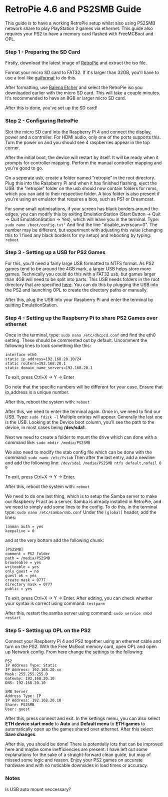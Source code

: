 # RetroPie 4.6 and PS2SMB Guide

This guide is to have a working RetroPie setup whilst also using PS2SMB network 
share to play PlayStation 2 games via ethernet. This guide also requires your 
PS2 to have a memory card flashed with FreeMCBoot and OPL.

### Step 1 - Preparing the SD Card

Firstly, download the latest image of [RetroPie](https://retropie.org.uk/download/) and extract the iso file.

Format your micro SD card to FAT32. If it's larger than 32GB, you'll have to use a tool 
like [guiformat](http://www.ridgecrop.demon.co.uk/index.htm?guiformat.htm) to do this.

After formatting, use [Balena Etcher](https://www.balena.io/etcher/) and select the RetroPie 
iso you downloaded earlier with the micro SD card. This will take a couple minutes. It's recommended 
to have an 8GB or larger micro SD card.

After this is done, you've set up the SD card!

### Step 2 - Configuring RetroPie

Slot the micro SD card into the Raspberry Pi 4 and connect the display, power and a controller.
For HDMI audio, only one of the ports supports this. Turn the power on and you should see 4 raspberries 
appear in the top corner.

After the initial boot, the device will restart by itself. It will be ready when it prompts for controller 
mapping. Perform the manual controller mapping and you're good to go.

On a seperate usb, create a folder named "retropie" in the root directory. Plug this into the 
Raspberry Pi and when it has finished flashing, eject the USB. the "retropie" folder on the usb should now 
contain folders for roms, which you can add to their respective folder. A bios folder is also present if 
you're using an emulator that requires a bios, such as PS1 or Dreamcast.

For some small optimisations, if your screen has black borders around the edges, you can modify this by 
exiting EmulationStation (Start Button -> Quit -> Quit EmulationStation -> Yes), which will leave you in 
the terminal. Type:
```sudo nano /boot/config.txt"```
And find the line "disable_overscan=0". The number may be different, but experiment with adjusting this 
value (changing this to 1 fixed any black borders for my setup) and rebooting by typing:
```reboot```

### Step 3 - Setting up a USB for PS2 Games

For this, you'll need a fairly large USB formatted to NTFS format. As PS2 games tend to be around the 4GB 
mark, a larger USB helps store more games. Technically you could do this with a FAT32 usb, but games 
larger than 4GB will need to be split into parts. This USB needs folders in the root directory that are 
specified [here](https://bitbucket.org/ShaolinAssassin/open-ps2-loader-0.9.3-documentation-project/wiki/tree-structure). 
You can do this by plugging the USB into the PS2 and launching OPL to create the directory paths or manually. 

After this, plug the USB into your Raspberry Pi and enter the terminal by quitting EmulationStation. 

### Step 4 - Setting up the Raspberry Pi to share PS2 Games over ethernet

Once in the terminal, type: 
```sudo nano /etc/dhcpcd.conf```
and find the eth0 setting. These should be commented out by default. Uncomment the following lines to look 
something like this:
```
interface eth0
static ip_address=192.168.20.10/24
static routers=192.168.20.1
static domain_name_servers=192.168.20.1
```
To exit, press Ctrl+X -> Y -> Enter

Do note that the specific numbers will be different for your case. Ensure that ip_address is a unique number. 

After this, reboot the system with: 
```reboot```

After this, we need to enter the terminal again. Once in, we need to find our USB. Type:
```sudo fdisk -l```
Multiple entries will appear. Generally the last one is the USB. Looking at the Device boot column, you'll see 
the path to the device, in most cases being **/dev/sda1**.

Next we need to create a folder to mount the drive which can done with a command like:
```sudo mkdir /media/PS2SMB```

We also need to modify the stab config file which can be done with the command:
```sudo nano /etc/fstab```
Then after the last entry, add a newline and add the following line: 
```/dev/sda1 /media/PS2SMB ntfs default,nofail 0 0```

To exit, press Ctrl+X -> Y -> Enter.

After this, reboot the system with: 
```reboot```

We need to do one last thing, which is to setup the Samba server to make our Raspberry Pi act as a server.
Samba is already installed in RetroPie, and we need to simply add some lines to the config. To do this, in the terminal type:
```sudo nano /etc/samba/smb.conf```
Under the ```[global]``` header, add the lines:
```
lanman auth = yes
keepalive = 0
```
and at the very bottom add the following chunk:
```
[PS2SMB]
comment = PS2 folder
path = /media/PS2SMB
browseable = yes
writeable = yes
only guest = no
guest ok = yes
create mask = 0777
directory mask = 0777
public = yes
```

To exit, press Ctrl+X -> Y -> Enter. After editing, you can check whether your syntax is correct using command:
```testparm```

After this, restart the samba server using command:
```sudo service smbd restart```

### Step 5 - Setting up OPL on the PS2

Connect your Raspberry Pi 4 and PS2 together using an ethernet cable and turn on the PS2. With the Free McBoot 
memory card, open OPL and open up Network config. From here change the settings to the following:
```
PS2
IP Address Type: Static
IP Address: 192.168.20.xx
Mask: 255.255.255.0
Gateway: 192.168.20.10
DNS: 192.168.20.10

SMB Server
Address Type: IP
IP Address: 192.168.20.10
Share: PS2SMB
User: guest
```
After this, press connect and exit. In the settings menu, you can also select **ETH device start mode** to **Auto** and 
**Default menu** to **ETH games** to automatically open up the games shared over ethernet. After this select **Save changes**.

After this, you should be done! There is potentially lots that can be improved here and maybe some inefficiencies are present. 
I have left out some explanations for the sake of a straight-forward clean guide, but may of missed some logic and reason. 
Enjoy your PS2 games on accurate hardware and with no noticable downsides in load times or accuracy.

### Notes

Is USB auto mount neccessary?
